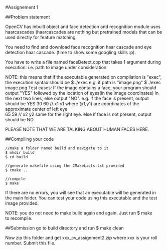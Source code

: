 #Assignement 1

##Problem statement

OpenCV has inbuilt object and face detection and recognition module uses haarcascades (haarcascades are nothing but pretrained models that can be used directly for feature matching. 

You need to find and download face recognition haar cascade and eye detection haar cascade. (time to show some googling skills :p).

You have to write a file named faceDetect.cpp that takes 1 argument during execution:
	i.e. path to image under consideration
	
NOTE: this means that if the executable generated on compilation is "exec", 
the execution syntax should be 
	$ ./exec <path to image> 	e.g. if path is "image.png" 
						$ ./exec image.png
Test cases: 
	If the image contains a face, your program should output "YES" followed by the location of eyes(in the image coordinates) in the next two lines, else output "NO". 
	e.g. if the face is present, output should be 
		YES
		30 60 		// x1 y1 	where (x1,y1) are coordinates of the approximate center of left eye  
		65 59		// x2 y2 	same for the right eye.
	else if face is not present, output should be
		NO

PLEASE NOTE THAT WE ARE TALKING ABOUT HUMAN FACES HERE. 

##Compiling your code

	//make a folder named build and navigate to it
	$ mkdir build
	$ cd build

	//generate makefile using the CMakeLists.txt provided
	$ cmake ..

	//compile
	$ make 

If there are no errors, you will see that an executable will be generated in the main folder.
You can test your code using this executable and the test image provided.

NOTE: you do not need to make build again and again. Just run 
	$ make 		
to recompile.
 
##Submission
go to build directory and run 
	$ make clean 

Now zip this folder and get xxx_cv_assignment2.zip where xxx is your roll number. Submit this file.
